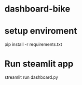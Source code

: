 # dashboard-bike
# setup enviroment 
pip install -r requirements.txt
# Run steamlit app
streamlit run dashboard.py
